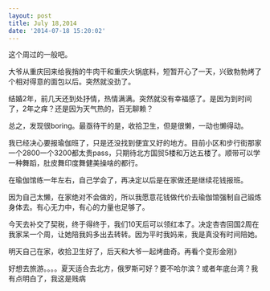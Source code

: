 ```yaml
---
layout: post
title: July 18,2014
date: '2014-07-18 15:20:02'
---
```



这个周过的一般吧。

大爷从重庆回来给我捎的牛肉干和重庆火锅底料，短暂开心了一天，兴致勃勃烤了个相对得意的面包以后。突然就没劲了。

结婚2年，前几天还到处抒情，热情满满。突然就没有幸福感了。是因为到时间了，2年之痒？还是因为天气热的，百无聊赖？

总之，发现很boring。最亟待干的是，收拾卫生，但是很懒，一动也懒得动。

我已经决心要报瑜伽班了，只是还没找到便宜又好的地方。目前小区和步行街那家一个2800一个3200都太贵pass，只期待北方国贸5楼和万达五楼了。顺带可以学一种舞蹈，肚皮舞印度舞健美操啥的都行。

在瑜伽馆练一年左右，自己学会了，再决定以后是在家做还是继续花钱报班。

因为自己太懒，在家绝对不会做的，所以我愿意花钱做代价去瑜伽馆强制自己锻炼身体去。有心无力中，有心的力量也足够了。

今天去补交了契税，终于得终于，我们10天后可以领红本了。决定杏杏回国2周在我家呆一个周，让她陪我妈多出去转转。因为平时我妈来，我是真没有时间陪她。

明天自己在家，收拾卫生好了，后天和大爷一起烤曲奇。再看个变形金刚》

好想去旅游。。。。夏天适合去北方，俄罗斯可好？要不哈尔滨？或者年底台湾？我有点明白了，我这是贱病

 


